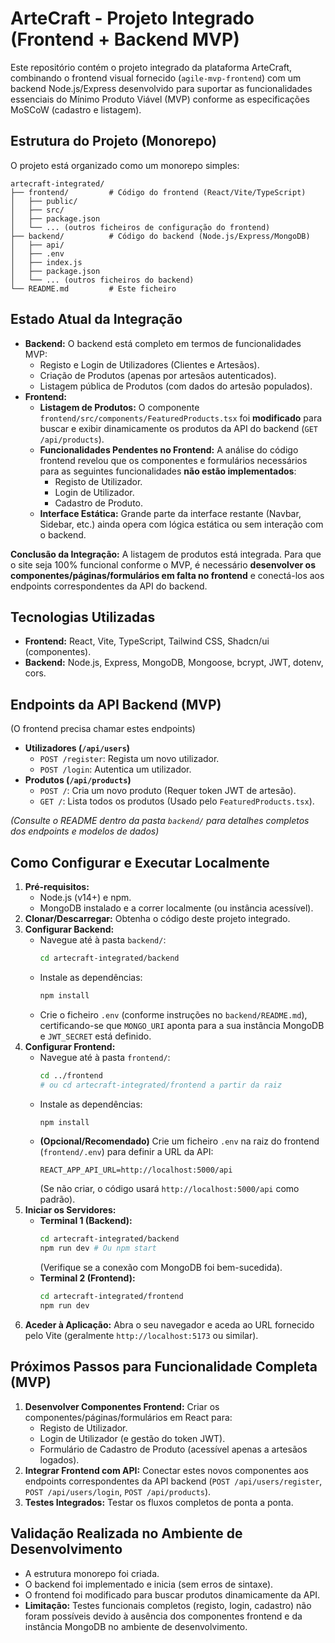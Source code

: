 # ArteCraft - Projeto Integrado (Frontend + Backend MVP)

Este repositório contém o projeto integrado da plataforma ArteCraft, combinando o frontend visual fornecido (`agile-mvp-frontend`) com um backend Node.js/Express desenvolvido para suportar as funcionalidades essenciais do Mínimo Produto Viável (MVP) conforme as especificações MoSCoW (cadastro e listagem).

## Estrutura do Projeto (Monorepo)

O projeto está organizado como um monorepo simples:

```
artecraft-integrated/
├── frontend/         # Código do frontend (React/Vite/TypeScript)
│   ├── public/
│   ├── src/
│   ├── package.json
│   └── ... (outros ficheiros de configuração do frontend)
├── backend/          # Código do backend (Node.js/Express/MongoDB)
│   ├── api/
│   ├── .env
│   ├── index.js
│   ├── package.json
│   └── ... (outros ficheiros do backend)
└── README.md         # Este ficheiro
```

## Estado Atual da Integração

*   **Backend:** O backend está completo em termos de funcionalidades MVP:
    *   Registo e Login de Utilizadores (Clientes e Artesãos).
    *   Criação de Produtos (apenas por artesãos autenticados).
    *   Listagem pública de Produtos (com dados do artesão populados).
*   **Frontend:**
    *   **Listagem de Produtos:** O componente `frontend/src/components/FeaturedProducts.tsx` foi **modificado** para buscar e exibir dinamicamente os produtos da API do backend (`GET /api/products`).
    *   **Funcionalidades Pendentes no Frontend:** A análise do código frontend revelou que os componentes e formulários necessários para as seguintes funcionalidades **não estão implementados**:
        *   Registo de Utilizador.
        *   Login de Utilizador.
        *   Cadastro de Produto.
    *   **Interface Estática:** Grande parte da interface restante (Navbar, Sidebar, etc.) ainda opera com lógica estática ou sem interação com o backend.

**Conclusão da Integração:** A listagem de produtos está integrada. Para que o site seja 100% funcional conforme o MVP, é necessário **desenvolver os componentes/páginas/formulários em falta no frontend** e conectá-los aos endpoints correspondentes da API do backend.

## Tecnologias Utilizadas

*   **Frontend:** React, Vite, TypeScript, Tailwind CSS, Shadcn/ui (componentes).
*   **Backend:** Node.js, Express, MongoDB, Mongoose, bcrypt, JWT, dotenv, cors.

## Endpoints da API Backend (MVP)

(O frontend precisa chamar estes endpoints)

*   **Utilizadores (`/api/users`)**
    *   `POST /register`: Regista um novo utilizador.
    *   `POST /login`: Autentica um utilizador.
*   **Produtos (`/api/products`)**
    *   `POST /`: Cria um novo produto (Requer token JWT de artesão).
    *   `GET /`: Lista todos os produtos (Usado pelo `FeaturedProducts.tsx`).

*(Consulte o README dentro da pasta `backend/` para detalhes completos dos endpoints e modelos de dados)*

## Como Configurar e Executar Localmente

1.  **Pré-requisitos:**
    *   Node.js (v14+) e npm.
    *   MongoDB instalado e a correr localmente (ou instância acessível).
2.  **Clonar/Descarregar:** Obtenha o código deste projeto integrado.
3.  **Configurar Backend:**
    *   Navegue até à pasta `backend/`:
        ```bash
        cd artecraft-integrated/backend
        ```
    *   Instale as dependências:
        ```bash
        npm install
        ```
    *   Crie o ficheiro `.env` (conforme instruções no `backend/README.md`), certificando-se que `MONGO_URI` aponta para a sua instância MongoDB e `JWT_SECRET` está definido.
4.  **Configurar Frontend:**
    *   Navegue até à pasta `frontend/`:
        ```bash
        cd ../frontend 
        # ou cd artecraft-integrated/frontend a partir da raiz
        ```
    *   Instale as dependências:
        ```bash
        npm install
        ```
    *   **(Opcional/Recomendado)** Crie um ficheiro `.env` na raiz do frontend (`frontend/.env`) para definir a URL da API:
        ```dotenv
        REACT_APP_API_URL=http://localhost:5000/api
        ```
        (Se não criar, o código usará `http://localhost:5000/api` como padrão).
5.  **Iniciar os Servidores:**
    *   **Terminal 1 (Backend):**
        ```bash
        cd artecraft-integrated/backend
        npm run dev # Ou npm start
        ```
        (Verifique se a conexão com MongoDB foi bem-sucedida).
    *   **Terminal 2 (Frontend):**
        ```bash
        cd artecraft-integrated/frontend
        npm run dev
        ```
6.  **Aceder à Aplicação:** Abra o seu navegador e aceda ao URL fornecido pelo Vite (geralmente `http://localhost:5173` ou similar).

## Próximos Passos para Funcionalidade Completa (MVP)

1.  **Desenvolver Componentes Frontend:** Criar os componentes/páginas/formulários em React para:
    *   Registo de Utilizador.
    *   Login de Utilizador (e gestão do token JWT).
    *   Formulário de Cadastro de Produto (acessível apenas a artesãos logados).
2.  **Integrar Frontend com API:** Conectar estes novos componentes aos endpoints correspondentes da API backend (`POST /api/users/register`, `POST /api/users/login`, `POST /api/products`).
3.  **Testes Integrados:** Testar os fluxos completos de ponta a ponta.

## Validação Realizada no Ambiente de Desenvolvimento

*   A estrutura monorepo foi criada.
*   O backend foi implementado e inicia (sem erros de sintaxe).
*   O frontend foi modificado para buscar produtos dinamicamente da API.
*   **Limitação:** Testes funcionais completos (registo, login, cadastro) não foram possíveis devido à ausência dos componentes frontend e da instância MongoDB no ambiente de desenvolvimento.


